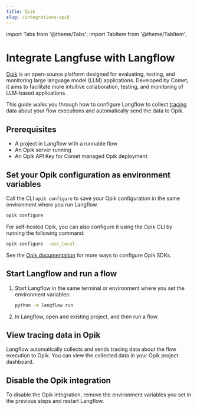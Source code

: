 ```yaml
---
title: Opik
slug: /integrations-opik
---
```


import Tabs from '@theme/Tabs';
import TabItem from '@theme/TabItem';

# Integrate Langfuse with Langflow

[Opik](https://www.comet.com/site/products/opik/) is an open-source platform designed for evaluating, testing, and monitoring large language model (LLM) applications. Developed by Comet, it aims to facilitate more intuitive collaboration, testing, and monitoring of LLM-based applications.

This guide walks you through how to configure Langflow to collect [tracing](https://www.comet.com/docs/opik/tracing/log_traces) data about your flow executions and automatically send the data to Opik.

## Prerequisites

- A project in Langflow with a runnable flow
- An Opik server running
- An Opik API Key for Comet managed Opik deployment

## Set your Opik configuration as environment variables

Call the CLI `opik configure` to save your Opik configuration in the same environment where you run Langflow.

```bash
opik configure
```

For self-hosted Opik, you can also configure it using the Opik CLI by running the following command:

```bash
opik configure --use_local
```

See the [Opik documentation](https://www.comet.com/docs/opik/tracing/sdk_configuration) for more ways to configure Opik SDKs.

## Start Langflow and run a flow

1. Start Langflow in the same terminal or environment where you set the environment variables:

    ```bash
    python -m langflow run
    ```

2. In Langflow, open and existing project, and then run a flow.

## View tracing data in Opik

Langflow automatically collects and sends tracing data about the flow execution to Opik.
You can view the collected data in your Opik project dashboard.

## Disable the Opik integration

To disable the Opik integration, remove the environment variables you set in the previous steps and restart Langflow.
